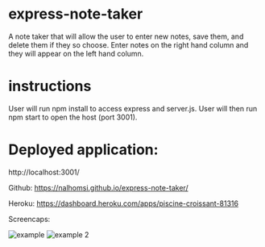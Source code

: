 # express-note-taker

A note taker that will allow the user to enter new notes, save them, and delete them if they so choose. 
Enter notes on the right hand column and they will appear on the left hand column.

# instructions

User will run npm install to access express and server.js. User will then run npm start to open the host (port 3001). 

# Deployed application:

http://localhost:3001/

Github: https://nalhomsi.github.io/express-note-taker/

Heroku: https://dashboard.heroku.com/apps/piscine-croissant-81316

Screencaps:

![example](https://user-images.githubusercontent.com/80538653/125602039-669b8f5c-45d4-4f20-9a4a-2eacd2548da2.jpg)
![example 2](https://user-images.githubusercontent.com/80538653/125602047-6613738b-25ef-412a-85d8-b84eee71b289.jpg)

